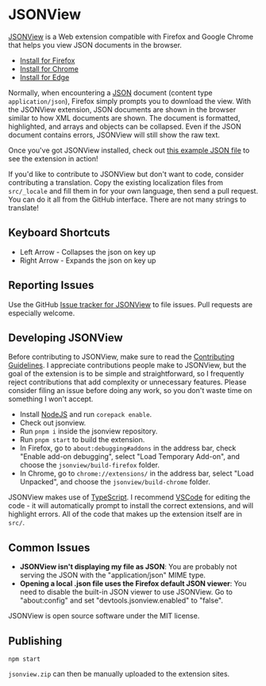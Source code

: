 # JSONView

[JSONView](http://jsonview.com) is a Web extension compatible with Firefox and Google Chrome that helps you view JSON documents in the browser.

- [Install for Firefox](https://addons.mozilla.org/en-US/firefox/addon/jsonview/)
- [Install for Chrome](https://chrome.google.com/webstore/detail/jsonview/gmegofmjomhknnokphhckolhcffdaihd)
- [Install for Edge](https://microsoftedge.microsoft.com/addons/detail/jsonview/kmpfgkgaimakokfhgdahhiaaiidiphco)

Normally, when encountering a [JSON](http://json.org) document (content type `application/json`), Firefox simply prompts you to download the view. With the JSONView extension, JSON documents are shown in the browser similar to how XML documents are shown. The document is formatted, highlighted, and arrays and objects can be collapsed. Even if the JSON document contains errors, JSONView will still show the raw text.

Once you've got JSONView installed, check out [this example JSON file](http://jsonview.com/example.json) to see the extension in action!

If you'd like to contribute to JSONView but don't want to code, consider contributing a translation. Copy the existing localization files from `src/_locale` and fill them in for your own language, then send a pull request. You can do it all from the GitHub interface. There are not many strings to translate!

## Keyboard Shortcuts

- Left Arrow - Collapses the json on key up
- Right Arrow - Expands the json on key up

## Reporting Issues

Use the GitHub [Issue tracker for JSONView](https://github.com/bhollis/jsonview/issues) to file issues. Pull requests are especially welcome.

## Developing JSONView

Before contributing to JSONView, make sure to read the [Contributing Guidelines](CONTRIBUTING.md). I appreciate contributions people make to JSONView, but the goal of the extension is to be simple and straightforward, so I frequently reject contributions that add complexity or unnecessary features. Please consider filing an issue before doing any work, so you don't waste time on something I won't accept.

- Install [NodeJS](https://nodejs.org/en/) and run `corepack enable`.
- Check out jsonview.
- Run `pnpm i` inside the jsonview repository.
- Run `pnpm start` to build the extension.
- In Firefox, go to `about:debugging#addons` in the address bar, check "Enable add-on debugging", select "Load Temporary Add-on", and choose the `jsonview/build-firefox` folder.
- In Chrome, go to `chrome://extensions/` in the address bar, select "Load Unpacked", and choose the `jsonview/build-chrome` folder.

JSONView makes use of [TypeScript](https://www.typescriptlang.org/). I recommend [VSCode](https://code.visualstudio.com/) for editing the code - it will automatically prompt to install the correct extensions, and will highlight errors. All of the code that makes up the extension itself are in `src/`.

## Common Issues

- **JSONView isn't displaying my file as JSON**: You are probably not serving
  the JSON with the "application/json" MIME type.
- **Opening a local .json file uses the Firefox default JSON viewer**: You need to disable the built-in JSON viewer to use JSONView. Go to "about:config" and set "devtools.jsonview.enabled" to "false".

JSONView is open source software under the MIT license.

## Publishing

```
npm start
```

`jsonview.zip` can then be manually uploaded to the extension sites.

